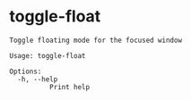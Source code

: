 # toggle-float

```
Toggle floating mode for the focused window

Usage: toggle-float

Options:
  -h, --help
          Print help

```